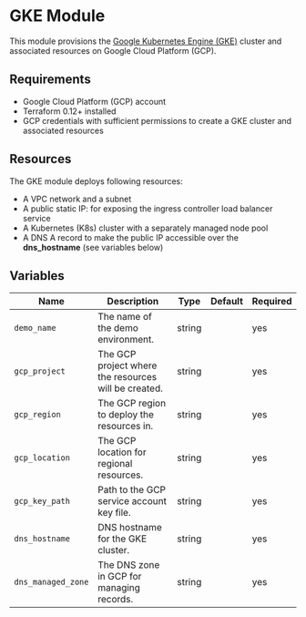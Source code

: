 # GKE Module

This module provisions the [Google Kubernetes Engine (GKE)](https://cloud.google.com/kubernetes-engine) cluster and associated resources on Google Cloud Platform (GCP).

## Requirements

- Google Cloud Platform (GCP) account
- Terraform 0.12+ installed
- GCP credentials with sufficient permissions to create a GKE cluster and associated resources

## Resources

The GKE module deploys following resources:

 * A VPC network and a subnet
 * A public static IP: for exposing the ingress controller load balancer service
 * A Kubernetes (K8s) cluster with a separately managed node pool
 * A DNS A record to make the public IP accessible over the **dns_hostname** (see variables below) 

## Variables 

| Name            | Description                                     | Type   | Default | Required |
|-----------------|-------------------------------------------------|--------|---------|----------|
| `demo_name`     | The name of the demo environment.                | string |         | yes      |
| `gcp_project`   | The GCP project where the resources will be created. | string |         | yes      |
| `gcp_region`    | The GCP region to deploy the resources in.       | string |         | yes      |
| `gcp_location`  | The GCP location for regional resources.         | string |         | yes      |
| `gcp_key_path`  | Path to the GCP service account key file.        | string |         | yes      |
| `dns_hostname`  | DNS hostname for the GKE cluster.               | string |         | yes      |
| `dns_managed_zone` | The DNS zone in GCP for managing records.     | string |         | yes      |
